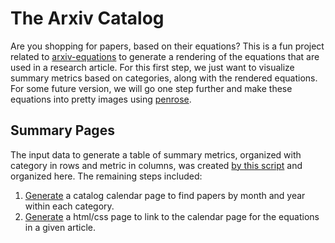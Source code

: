 # The Arxiv Catalog

Are you shopping for papers, based on their equations? This is a fun project
related to [arxiv-equations](https://www.github.com/vsoch/arxiv-equations)
to generate a rendering of the equations that are used in a research article.
For this first step, we just want to visualize summary metrics based on
categories, along with the rendered equations. For some future version,
we will go one step further and make these equations into pretty images
using [penrose](https://www.github.com/penrose/penrose).

## Summary Pages

The input data to generate a table of summary metrics, organized with category in
rows and metric in columns, was created [by this script]() and organized here.
The remaining steps included:

 1. [Generate]() a catalog calendar page to find papers by month and year within each category.
 2. [Generate](generatePage.py) a html/css page to link to the calendar page for the equations in a given article.

